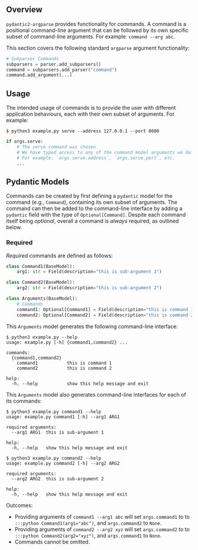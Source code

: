 ## Overview
`pydantic2-argparse` provides functionality for commands. A command is a
positional command-line argument that can be followed by its own specific
subset of command-line arguments. For example: `command --arg abc`.

This section covers the following standard `argparse` argument functionality:

```python
# Subparser Commands
subparsers = parser.add_subparsers()
command = subparsers.add_parser("command")
command.add_argument(...)
```

## Usage
The intended usage of commands is to provide the user with different
application behaviours, each with their own subset of arguments. For example:

```console
$ python3 example.py serve --address 127.0.0.1 --port 8080
```

```python
if args.serve:
    # The serve command was chosen
    # We have typed access to any of the command model arguments we defined
    # For example: `args.serve.address`, `args.serve.port`, etc.
    ...
```

## Pydantic Models
Commands can be created by first defining a `pydantic` model for the command
(e.g., `Command`), containing its own subset of arguments. The command can then
be added to the command-line interface by adding a `pydantic` field with the
type of `Optional[Command]`. Despite each command itself being *optional*,
overall a command is *always* required, as outlined below.

### Required
*Required* commands are defined as follows:

```python
class Command1(BaseModel):
    arg1: str = Field(description="this is sub-argument 1")

class Command2(BaseModel):
    arg2: str = Field(description="this is sub-argument 2")

class Arguments(BaseModel):
    # Commands
    command1: Optional[Command1] = Field(description="this is command 1")
    command2: Optional[Command2] = Field(description="this is command 2")
```

This `Arguments` model generates the following command-line interface:

```console
$ python3 example.py --help
usage: example.py [-h] {command1,command2} ...

commands:
  {command1,command2}
    command1           this is command 1
    command2           this is command 2

help:
  -h, --help           show this help message and exit
```

This `Arguments` model also generates command-line interfaces for each of its
commands:

```console
$ python3 example.py command1 --help
usage: example.py command1 [-h] --arg1 ARG1

required arguments:
  --arg1 ARG1  this is sub-argument 1

help:
  -h, --help   show this help message and exit
```

```console
$ python3 example.py command2 --help
usage: example.py command2 [-h] --arg2 ARG2

required arguments:
  --arg2 ARG2  this is sub-argument 2

help:
  -h, --help   show this help message and exit
```

Outcomes:

* Providing arguments of `command1 --arg1 abc` will set `args.command1` to
  to `:::python Command1(arg1="abc")`, and `args.command2` to `None`.
* Providing arguments of `command2 --arg2 xyz` will set `args.command2` to
  to `:::python Command2(arg2="xyz")`, and `args.command1` to `None`.
* Commands cannot be omitted.
